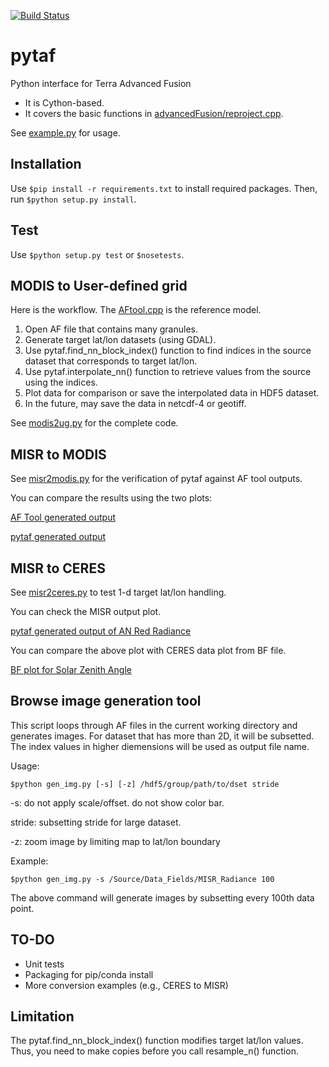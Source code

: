 [![Build Status](https://travis-ci.org/TerraFusion/pytaf.svg?branch=master)](https://travis-ci.org/TerraFusion/pytaf)

# pytaf
Python interface for Terra Advanced Fusion

  * It is Cython-based.
  * It covers the basic functions in [advancedFusion/reproject.cpp](https://github.com/TerraFusion/advancedFusion/blob/master/src/reproject.cpp).

See [example.py](example.py) for usage.

## Installation

Use `$pip install -r requirements.txt` to install required packages.
Then, run `$python setup.py install`.

## Test

Use `$python setup.py test` or `$nosetests`.

## MODIS to User-defined grid

Here is the workflow. The [AFtool.cpp](https://github.com/TerraFusion/advancedFusion/blob/master/src/AFtool.cpp) is the reference model.

1. Open AF file that contains many granules.
2. Generate target lat/lon datasets (using GDAL).
3. Use pytaf.find_nn_block_index() function to find indices in the source
dataset that corresponds to target lat/lon.
4. Use pytaf.interpolate_nn() function to retrieve values from the source
using the indices.
5. Plot data for comparison or save the interpolated data in HDF5 dataset.
6. In the future, may save the data in  netcdf-4 or geotiff.

See [modis2ug.py](modis2ug.py) for the complete code.

## MISR to MODIS

See [misr2modis.py](misr2modis.py) for the verification of pytaf against
AF tool outputs.

You can compare the results using the two plots:

[AF Tool generated output](misr2modis.h5.py.s.png)

[pytaf generated output](misr2modis.h5.py.t.png)

## MISR to CERES

See [misr2ceres.py](misr2ceres.py) to test 1-d target lat/lon handling.

You can check the MISR output plot.

[pytaf generated output of AN Red Radiance](misr2ceres.h5.py.png)

You can compare the above plot with CERES data plot from BF file.

[BF plot for Solar Zenith Angle](TERRA_BF_L1B_O53557_20100112014327_F000_V001.h5.py.png)

## Browse image generation tool

  This script loops through AF files in the current working directory and
  generates images. For dataset that has more than 2D, it will be subsetted.
  The index values in higher diemensions will be used as output file name. 

  Usage:

  `$python gen_img.py [-s] [-z] /hdf5/group/path/to/dset stride`

  -s: do not apply scale/offset. do not show color bar.
  
  stride: subsetting stride for large dataset.
  
  -z: zoom image by limiting map to lat/lon boundary

  Example:

  `$python gen_img.py -s /Source/Data_Fields/MISR_Radiance 100`

  The above command will generate images by subsetting every 100th data point.
  


  
##  TO-DO
* Unit tests
* Packaging for pip/conda install
* More conversion examples (e.g., CERES to MISR)

## Limitation

The pytaf.find_nn_block_index() function modifies target lat/lon values.
Thus, you need to make copies before you call resample_n() function.
